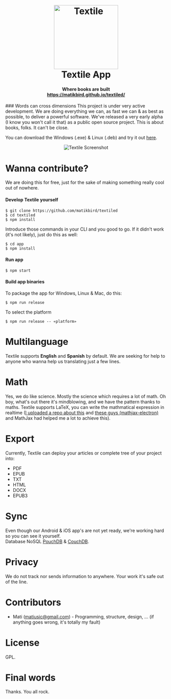<h1 align="center">
  <br>
  <a href="https://matikbird.github.io/textiled/"><img src="https://matikbird.github.io/textiled/textile_logo_app.png" alt="Textile" width="200"></a>
  <br>
  Textile App
</h1>
<h4 align="center">Where books are built<br><a href="https://matikbird.github.io/textiled/">https://matikbird.github.io/textiled/</a></h4>
### Words can cross dimensions
This project is under very active development. We are doing everything we can, as fast we can & as best as possible, to deliver a powerful software. We've released a very early alpha (I know you won't call it that) as a public open source project. This is about books, folks. It can't be close.

You can download the Windows (.exe) & Linux (.deb) and try it out <a href="https://matikbird.github.io/textiled/">here</a>.
<p align="center">
  <img src="http://i.imgur.com/q7mnZw4.jpg" alt="Textile Screenshot" align="center">
</p>

# Wanna contribute?
We are doing this for free, just for the sake of making something really cool out of nowhere.

#### Develop Textile yourself
```
$ git clone https://github.com/matikbird/textiled
$ cd textiled
$ npm install
```

Introduce those commands in your CLI and you good to go. If it didn't work (it's not likely), just do this as well:
```
$ cd app
$ npm install
```
#### Run app
```
$ npm start
```
#### Build app binaries
To package the app for Windows, Linux & Mac, do this:
```
$ npm run release
```
To select the platform
```
$ npm run release -- «platform»
```

# Multilanguage
Textile supports **English** and **Spanish** by default.
We are seeking for help to anyone who wanna help us translating just a few lines.

# Math
Yes, we do like science. Mostly the science which requires a lot of math. Oh boy, what's out there it's mindblowing, and we have the pattern thanks to maths.
Textile supports LaTeX, you can write the mathmatical expression in realtime ([I uploaded a repo about this](https://github.com/matikbird/mathjax-atom-directive) and [these guys (mathjax-electron)](https://github.com/nteract/mathjax-electron/) and MathJax had helped me a lot to achieve this).

# Export
Currently, Textile can deploy your articles or complete tree of your project into:
- PDF
- EPUB
- TXT
- HTML
- DOCX
- EPUB3

# Sync
Even though our Android & iOS app's are not yet ready, we're working hard so you can see it yourself.<br>
Database NoSQL [PouchDB](https://github.com/pouchdb/pouchdb) & [CouchDB](http://couchdb.apache.org/).

# Privacy
We do not track nor sends information to anywhere.
Your work it's safe out of the line.

# Contributors
- Mati (matiusic@gmail.com) - Programming, structure, design, ... (if anything goes wrong, it's totally my fault)

# License
GPL.

# Final words
Thanks.
You all rock.
